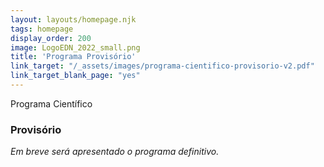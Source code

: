 ```yaml
---
layout: layouts/homepage.njk
tags: homepage
display_order: 200
image: LogoEDN_2022_small.png
title: 'Programa Provisório'
link_target: "/_assets/images/programa-cientifico-provisorio-v2.pdf"
link_target_blank_page: "yes"
---
```


Programa Científico

### Provisório



_Em breve será apresentado o programa definitivo._